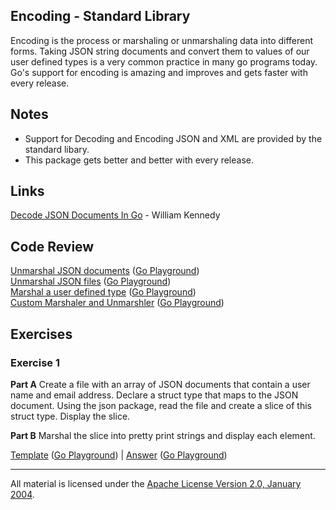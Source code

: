 ## Encoding - Standard Library

Encoding is the process or marshaling or unmarshaling data into different forms. Taking JSON string documents and convert them to values of our user defined types is a very common practice in many go programs today. Go's support for encoding is amazing and improves and gets faster with every release.

## Notes

* Support for Decoding and Encoding JSON and XML are provided by the standard libary.
* This package gets better and better with every release.

## Links

[Decode JSON Documents In Go](https://www.ardanlabs.com/blog/2014/01/decode-json-documents-in-go.html) - William Kennedy      

## Code Review

[Unmarshal JSON documents](example1/example1.go) ([Go Playground](https://play.golang.org/p/Wvfx1eIBDT0))  
[Unmarshal JSON files](example2/example2.go) ([Go Playground](https://play.golang.org/p/g5-AUzfbcUS))  
[Marshal a user defined type](example3/example3.go) ([Go Playground](https://play.golang.org/p/B01KAwC-rpX))  
[Custom Marshaler and Unmarshler](example4/example4.go) ([Go Playground](https://play.golang.org/p/SolgBvtnBUr))

## Exercises

### Exercise 1

**Part A** Create a file with an array of JSON documents that contain a user name and email address. Declare a struct type that maps to the JSON document. Using the json package, read the file and create a slice of this struct type. Display the slice.

**Part B** Marshal the slice into pretty print strings and display each element.

[Template](exercises/template1/template1.go) ([Go Playground](https://play.golang.org/p/aprvkRJ50js)) | 
[Answer](exercises/exercise1/exercise1.go) ([Go Playground](https://play.golang.org/p/i15FjSc4F2T))
___
All material is licensed under the [Apache License Version 2.0, January 2004](http://www.apache.org/licenses/LICENSE-2.0).
